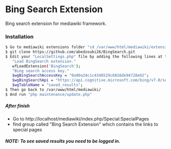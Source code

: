 # Bing Search Extension

Bing search extension for mediawiki framework.

### Installation

```sh
$ Go to mediawiki extensions folder "cd /var/www/html/mediawiki/extensions"
$ git clone https://github.com/abedzoubi26/BingSearch.git
$ Edit your "LocalSettings.php" file by adding the following lines at the end of file:
   "Load BingSearch extension."
   wfLoadExtension('BingSearch');
   "Bing search access key."
   $wgBingSearchAccessKey = "0a90a24c1c4346529c6816de94728e62";
   $wgBingSearchApi = "https://api.cognitive.microsoft.com/bing/v7.0/search";
   $wgTableName = "saved_results";
$ Then go back to /var/www/html/mediawiki/
$ And run "php maintenance/update.php"
```

##### After finish
- Go to http://localhost/mediawiki/index.php/Special:SpecialPages
- find group called "Bing Search Extension" which contains the links to special pages

##### NOTE: To see saved results you need to be logged in.
